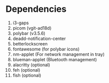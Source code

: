 # Dependencies
1. i3-gaps
1. picom (vgit-ad18d)
1. polybar (v3.5.6)
1. deadd-notification-center
1. betterlockscreen
1. fontawesome (for polybar icons)
1. nm-applet (For network management in tray)
1. blueman-applet (Bluetooth management)
1. alacritty (optional)
1. feh (optional)
1. fish (optional)
